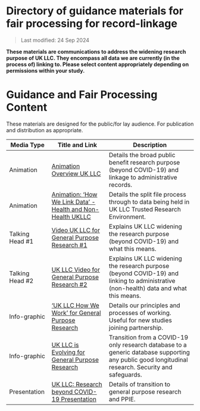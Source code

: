 # Directory of guidance materials for fair processing for record-linkage 

> Last modified: 24 Sep 2024

**These materials are communications to address the widening research purpose of UK LLC.
They encompass all data we are currently (in the process of) linking to.
Please select content appropriately depending on permissions within your study.**

# Guidance and Fair Processing Content 

These materials are designed for the public/for lay audience. For publication and distribution as appropriate. 

| Media Type              | Title and Link                                                                                                  | Description                                                                                                                   |
|-------------------------|-----------------------------------------------------------------------------------------------------------------|-------------------------------------------------------------------------------------------------------------------------------|
| Animation               | [Animation Overview UK LLC](_static/Animation_UKLLC_Overviewv2_MED-COM-001.mp4)                                     | Details the broad public benefit research purpose (beyond COVID-19) and linkage to administrative records.                  |
| Animation               | [Animation: ‘How We Link Data’ - Health and Non-Health UKLLC](Animation_'HowWeLinkData'_HealthAndNonHealth_UKLLCv1_MED-COM-002.mp4) | Details the split file process through to data being held in UK LLC Trusted Research Environment.                           |
| Talking Head #1         | [Video UK LLC for General Purpose Research #1](Video_GeneralPurposeResearch_UKLLC1v1_MED-COM-003.mp4)       | Explains UK LLC widening the research purpose (beyond COVID-19) and what this means.                                       |
| Talking Head #2         | [UK LLC Video for General Purpose Research #2](Video_GeneralPurposeResearch_And_NonHealthData_UKLLC2v1_MED-COM-004.mp4) | Explains UK LLC widening the research purpose (beyond COVID-19) and linking to administrative (non-health) data and what this means. |
| Info-graphic            | [‘UK LLC How We Work’ for General Purpose Research](_static/Infographic_HowWeWork_GeneralPurposeResearch_UKLLCv2-MED-COM-005.png) | Details our principles and processes of working. Useful for new studies joining partnership.                                  |
| Info-graphic            | [UK LLC is Evolving for General Purpose Research](_static/Infographic_WeAreEvolving_MovingToGeneralPurposeResearch_UKLLCv1_MED-COM-006.png) | Transition from a COVID-19 only research database to a generic database supporting any public good longitudinal research. Security and safeguards. |
| Presentation            | [UK LLC: Research beyond COVID-19 Presentation](_static/Slides_GeneralPurposeResearch_PPIEIntroUKLLCv1-MED-COM-007.pptx) | Details of transition to general purpose research and PPIE.                                                                   |

 